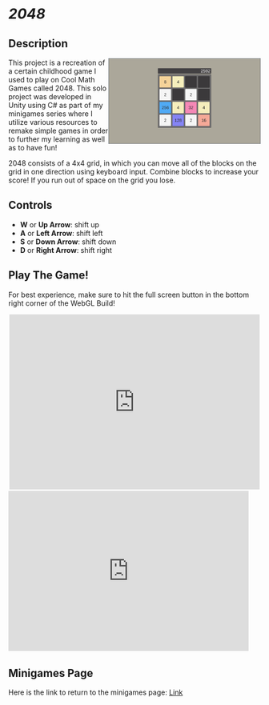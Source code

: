 # *2048*

## Description
<img align="right" width="304.128" height="171.072" src="https://github.com/SergeiBak/PersonalWebsite/blob/master/images/2048.png?raw=true">
This project is a recreation of a certain childhood game I used to play on Cool Math Games called 2048. This solo project was developed in Unity using C# as part of my minigames series where I utilize various resources to remake simple games in order to further my learning as well as to have fun!   

2048 consists of a 4x4 grid, in which you can move all of the blocks on the grid in one direction using keyboard input. Combine blocks to increase your score! If you run out of space on the grid you lose.   

## Controls 
- **W** or **Up Arrow**: shift up   
- **A** or **Left Arrow**: shift left   
- **S** or **Down Arrow**: shift down   
- **D** or **Right Arrow**: shift right   

## Play The Game!
For best experience, make sure to hit the full screen button in the bottom right corner of the WebGL Build!   
<center>
<iframe 
    src="https://sergeibak.github.io/2048/2048BasicBuild/index.html" 
    style="border:0px #000000 none;" 
    name="HeroTNG" 
    scrolling="no" 
    frameborder="1" 
    marginheight="px" 
    marginwidth="320px" 
    height="350px" 
    width="500px">
</iframe>
</center>

<iframe src="https://sergeibak.github.io/2048/2048BasicBuild/index.html" style="border:0px #000000 none;" name="2048" scrolling="no" frameborder="1" marginheight="px" marginwidth="320px" height="320px" width="480px"></iframe>

## Minigames Page
Here is the link to return to the minigames page: [Link](https://sergeibak.github.io/PersonalWebsite/)
